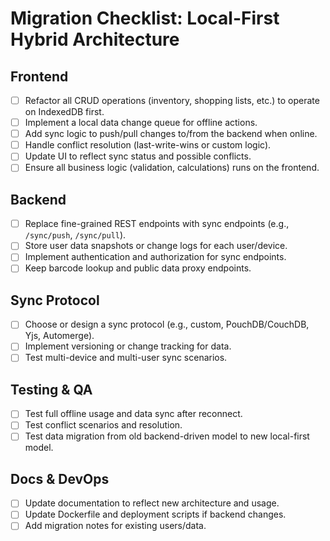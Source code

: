 # Migration Checklist: Local-First Hybrid Architecture

## Frontend
- [ ] Refactor all CRUD operations (inventory, shopping lists, etc.) to operate on IndexedDB first.
- [ ] Implement a local data change queue for offline actions.
- [ ] Add sync logic to push/pull changes to/from the backend when online.
- [ ] Handle conflict resolution (last-write-wins or custom logic).
- [ ] Update UI to reflect sync status and possible conflicts.
- [ ] Ensure all business logic (validation, calculations) runs on the frontend.

## Backend
- [ ] Replace fine-grained REST endpoints with sync endpoints (e.g., `/sync/push`, `/sync/pull`).
- [ ] Store user data snapshots or change logs for each user/device.
- [ ] Implement authentication and authorization for sync endpoints.
- [ ] Keep barcode lookup and public data proxy endpoints.

## Sync Protocol
- [ ] Choose or design a sync protocol (e.g., custom, PouchDB/CouchDB, Yjs, Automerge).
- [ ] Implement versioning or change tracking for data.
- [ ] Test multi-device and multi-user sync scenarios.

## Testing & QA
- [ ] Test full offline usage and data sync after reconnect.
- [ ] Test conflict scenarios and resolution.
- [ ] Test data migration from old backend-driven model to new local-first model.

## Docs & DevOps
- [ ] Update documentation to reflect new architecture and usage.
- [ ] Update Dockerfile and deployment scripts if backend changes.
- [ ] Add migration notes for existing users/data.
